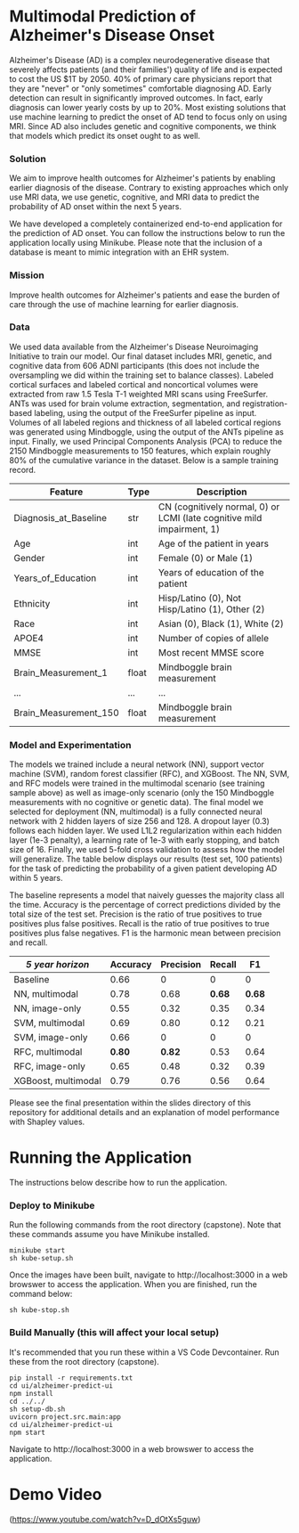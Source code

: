 # Multimodal Prediction of Alzheimer's Disease Onset
Alzheimer's Disease (AD) is a complex neurodegenerative disease that severely affects patients (and their families') quality of life and is expected to cost the US $1T by 2050. 40% of primary care physicians report that they are "never" or "only sometimes" comfortable diagnosing AD. Early detection can result in significantly improved outcomes. In fact, early diagnosis can lower yearly costs by up to 20%. Most existing solutions that use machine learning to predict the onset of AD tend to focus only on using MRI. Since AD also includes genetic and cognitive components, we think that models which predict its onset ought to as well.

### Solution
We aim to improve health outcomes for Alzheimer's patients by enabling earlier diagnosis of the disease. Contrary to existing approaches which only use MRI data, we use genetic, cognitive, and MRI data to predict the probability of AD onset within the next 5 years.

We have developed a completely containerized end-to-end application for the prediction of AD onset. You can follow the instructions below to run the application locally using Minikube. Please note that the inclusion of a database is meant to mimic integration with an EHR system.

### Mission
Improve health outcomes for Alzheimer's patients and ease the burden of care through the use of machine learning for earlier diagnosis.

### Data
We used data available from the Alzheimer's Disease Neuroimaging Initiative to train our model. Our final dataset includes MRI, genetic, and cognitive data from 606 ADNI participants (this does not include the oversampling we did within the training set to balance classes). Labeled cortical surfaces and labeled cortical and noncortical volumes were extracted from raw 1.5 Tesla T-1 weighted MRI scans using FreeSurfer. ANTs was used for brain volume extraction, segmentation, and registration-based labeling, using the output of the FreeSurfer pipeline as input. Volumes of all labeled regions and thickness of all labeled cortical regions was generated using Mindboggle, using the output of the ANTs pipeline as input. Finally, we used Principal Components Analysis (PCA) to reduce the 2150 Mindboggle measurements to 150 features, which explain roughly 80% of the cumulative variance in the dataset. Below is a sample training record.

| Feature | Type | Description |
|----------|----------|----------|
| Diagnosis_at_Baseline    | str    | CN (cognitively normal, 0) or LCMI (late cognitive mild impairment, 1)  |
| Age    | int   | Age of the patient in years  |
| Gender    | int    | Female (0) or Male (1)    |
| Years_of_Education   | int   | Years of education of the patient   |
| Ethnicity    | int    | Hisp/Latino (0), Not Hisp/Latino (1), Other (2)    |
| Race    | int   | Asian (0), Black (1), White (2)   |
| APOE4   | int   | Number of copies of allele  |
| MMSE  | int   | Most recent MMSE score  |
| Brain_Measurement_1   | float   | Mindboggle brain measurement   |
| ...  | ...  | ...  |
| Brain_Measurement_150  | float   | Mindboggle brain measurement  |

### Model and Experimentation
The models we trained include a neural network (NN), support vector machine (SVM), random forest classifier (RFC), and XGBoost. The NN, SVM, and RFC models were trained in the multimodal scenario (see training sample above) as well as image-only scenario (only the 150 Mindboggle measurements with no cognitive or genetic data). The final model we selected for deployment (NN, multimodal) is a fully connected neural network with 2 hidden layers of size 256 and 128. A dropout layer (0.3) follows each hidden layer. We used L1L2 regularization within each hidden layer (1e-3 penalty), a learning rate of 1e-3 with early stopping, and batch size of 16. Finally, we used 5-fold cross validation to assess how the model will generalize. The table below displays our results (test set, 100 patients) for the task of predicting the probability of a given patient developing AD within 5 years. 

The baseline represents a model that naively guesses the majority class all the time. Accuracy is the percentage of correct predictions divided by the total size of the test set. Precision is the ratio of true positives to true positives plus false positives. Recall is the ratio of true positives to true positives plus false negatives. F1 is the harmonic mean between precision and recall.

| *5 year horizon*| Accuracy | Precision | Recall | F1 |
|----------|----------|----------|----------|----------|
| Baseline    | 0.66   | 0   | 0   | 0   |
| NN, multimodal    | 0.78  | 0.68   | **0.68**   | **0.68**   |
| NN, image-only    | 0.55    | 0.32   | 0.35    | 0.34   |
| SVM, multimodal   | 0.69  | 0.80    | 0.12  | 0.21  |
| SVM, image-only  | 0.66   | 0   | 0   | 0   |
| RFC, multimodal   | **0.80**   | **0.82**    | 0.53   | 0.64   |
| RFC, image-only    | 0.65  | 0.48   | 0.32   | 0.39    |
| XGBoost, multimodal   | 0.79   | 0.76    | 0.56   | 0.64   |

Please see the final presentation within the slides directory of this repository for additional details and an explanation of model performance with Shapley values.

# Running the Application
The instructions below describe how to run the application.

### Deploy to Minikube
Run the following commands from the root directory (capstone). Note that these commands assume you have Minikube installed.

    minikube start
    sh kube-setup.sh

Once the images have been built, navigate to http://localhost:3000 in a web browswer to access the application. When you are finished, run the command below:

    sh kube-stop.sh

### Build Manually (this will affect your local setup)
It's recommended that you run these within a VS Code Devcontainer. Run these from the root directory (capstone).

    pip install -r requirements.txt
    cd ui/alzheimer-predict-ui
    npm install
    cd ../../
    sh setup-db.sh
    uvicorn project.src.main:app
    cd ui/alzheimer-predict-ui
    npm start

Navigate to http://localhost:3000 in a web browswer to access the application.

# Demo Video
(https://www.youtube.com/watch?v=D_dOtXs5guw)
